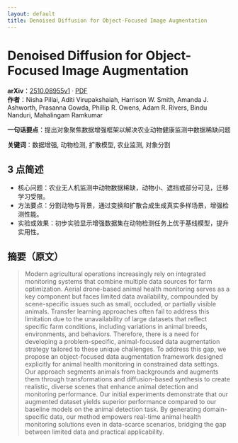 ```yaml
---
layout: default
title: Denoised Diffusion for Object-Focused Image Augmentation
---
```


# Denoised Diffusion for Object-Focused Image Augmentation
**arXiv**：[2510.08955v1](https://arxiv.org/abs/2510.08955) · [PDF](https://arxiv.org/pdf/2510.08955.pdf)  
**作者**：Nisha Pillai, Aditi Virupakshaiah, Harrison W. Smith, Amanda J. Ashworth, Prasanna Gowda, Phillip R. Owens, Adam R. Rivers, Bindu Nanduri, Mahalingam Ramkumar  

**一句话要点**：提出对象聚焦数据增强框架以解决农业动物健康监测中数据稀缺问题

**关键词**：数据增强, 动物检测, 扩散模型, 农业监测, 对象分割

## 3 点简述
- 核心问题：农业无人机监测中动物数据稀缺，动物小、遮挡或部分可见，迁移学习受限。
- 方法要点：分割动物与背景，通过变换和扩散合成生成真实多样场景，增强检测性能。
- 实验或效果：初步实验显示增强数据集在动物检测任务上优于基线模型，提升实用性。

## 摘要（原文）

> Modern agricultural operations increasingly rely on integrated monitoring
> systems that combine multiple data sources for farm optimization. Aerial
> drone-based animal health monitoring serves as a key component but faces
> limited data availability, compounded by scene-specific issues such as small,
> occluded, or partially visible animals. Transfer learning approaches often fail
> to address this limitation due to the unavailability of large datasets that
> reflect specific farm conditions, including variations in animal breeds,
> environments, and behaviors. Therefore, there is a need for developing a
> problem-specific, animal-focused data augmentation strategy tailored to these
> unique challenges. To address this gap, we propose an object-focused data
> augmentation framework designed explicitly for animal health monitoring in
> constrained data settings. Our approach segments animals from backgrounds and
> augments them through transformations and diffusion-based synthesis to create
> realistic, diverse scenes that enhance animal detection and monitoring
> performance. Our initial experiments demonstrate that our augmented dataset
> yields superior performance compared to our baseline models on the animal
> detection task. By generating domain-specific data, our method empowers
> real-time animal health monitoring solutions even in data-scarce scenarios,
> bridging the gap between limited data and practical applicability.

